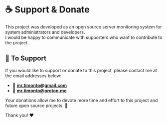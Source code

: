 # ☕ Support & Donate

This project was developed as an open source server monitoring system for system administrators and developers.  
I would be happy to communicate with supporters who want to contribute to the project.

## 💌 To Support

If you would like to support or donate to this project, please contact me at the email addresses below:

- 📧 **mr.timonto@gmail.com**  
- 📧 **mr.timonto@proton.me**

Your donations allow me to devote more time and effort to this project and future open source projects. 🙏

Thank you! ❤️

